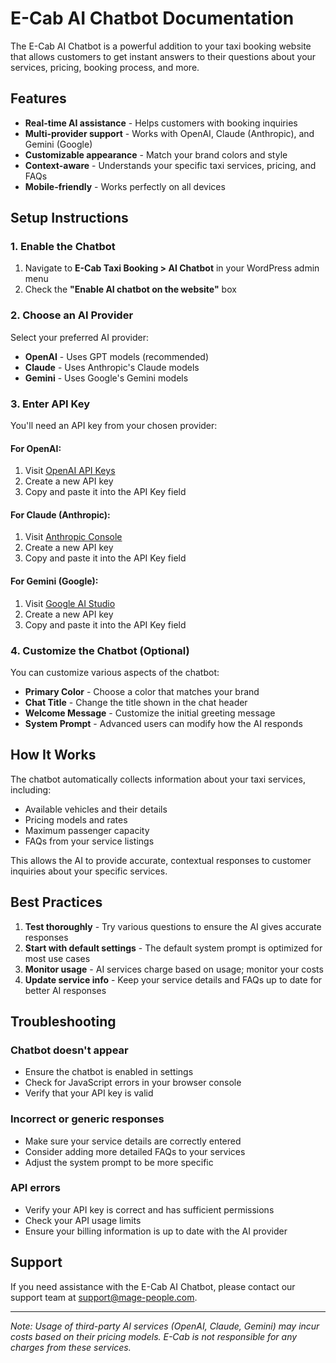 # E-Cab AI Chatbot Documentation

The E-Cab AI Chatbot is a powerful addition to your taxi booking website that allows customers to get instant answers to their questions about your services, pricing, booking process, and more.

## Features

- **Real-time AI assistance** - Helps customers with booking inquiries
- **Multi-provider support** - Works with OpenAI, Claude (Anthropic), and Gemini (Google) 
- **Customizable appearance** - Match your brand colors and style
- **Context-aware** - Understands your specific taxi services, pricing, and FAQs
- **Mobile-friendly** - Works perfectly on all devices

## Setup Instructions

### 1. Enable the Chatbot

1. Navigate to **E-Cab Taxi Booking > AI Chatbot** in your WordPress admin menu
2. Check the **"Enable AI chatbot on the website"** box

### 2. Choose an AI Provider

Select your preferred AI provider:
- **OpenAI** - Uses GPT models (recommended)
- **Claude** - Uses Anthropic's Claude models
- **Gemini** - Uses Google's Gemini models

### 3. Enter API Key

You'll need an API key from your chosen provider:

#### For OpenAI:
1. Visit [OpenAI API Keys](https://platform.openai.com/api-keys)
2. Create a new API key
3. Copy and paste it into the API Key field

#### For Claude (Anthropic):
1. Visit [Anthropic Console](https://console.anthropic.com/)
2. Create a new API key
3. Copy and paste it into the API Key field

#### For Gemini (Google):
1. Visit [Google AI Studio](https://ai.google.dev/)
2. Create a new API key
3. Copy and paste it into the API Key field

### 4. Customize the Chatbot (Optional)

You can customize various aspects of the chatbot:

- **Primary Color** - Choose a color that matches your brand
- **Chat Title** - Change the title shown in the chat header
- **Welcome Message** - Customize the initial greeting message
- **System Prompt** - Advanced users can modify how the AI responds

## How It Works

The chatbot automatically collects information about your taxi services, including:

- Available vehicles and their details
- Pricing models and rates
- Maximum passenger capacity
- FAQs from your service listings

This allows the AI to provide accurate, contextual responses to customer inquiries about your specific services.

## Best Practices

1. **Test thoroughly** - Try various questions to ensure the AI gives accurate responses
2. **Start with default settings** - The default system prompt is optimized for most use cases
3. **Monitor usage** - AI services charge based on usage; monitor your costs
4. **Update service info** - Keep your service details and FAQs up to date for better AI responses

## Troubleshooting

### Chatbot doesn't appear
- Ensure the chatbot is enabled in settings
- Check for JavaScript errors in your browser console
- Verify that your API key is valid

### Incorrect or generic responses
- Make sure your service details are correctly entered
- Consider adding more detailed FAQs to your services
- Adjust the system prompt to be more specific

### API errors
- Verify your API key is correct and has sufficient permissions
- Check your API usage limits
- Ensure your billing information is up to date with the AI provider

## Support

If you need assistance with the E-Cab AI Chatbot, please contact our support team at support@mage-people.com.

---

*Note: Usage of third-party AI services (OpenAI, Claude, Gemini) may incur costs based on their pricing models. E-Cab is not responsible for any charges from these services.* 